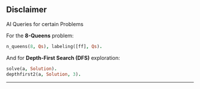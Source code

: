 



## Disclaimer

AI Queries for certain Problems 

For the **8-Queens** problem:
```prolog
n_queens(8, Qs), labeling([ff], Qs).
```

And for **Depth-First Search (DFS)** exploration:
```prolog
solve(a, Solution).
depthfirst2(a, Solution, 3).
```


---

